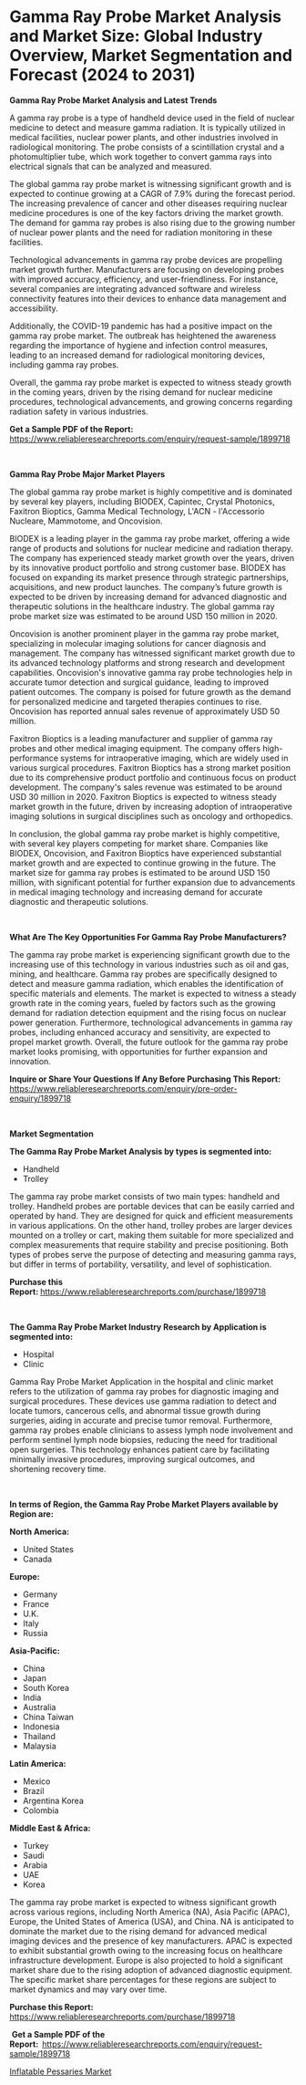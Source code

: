 <p><h1>Gamma Ray Probe Market Analysis and Market Size: Global Industry Overview, Market Segmentation and Forecast (2024 to 2031)</h1></p><p><strong>Gamma Ray Probe Market Analysis and Latest Trends</strong></p>
<p><p>A gamma ray probe is a type of handheld device used in the field of nuclear medicine to detect and measure gamma radiation. It is typically utilized in medical facilities, nuclear power plants, and other industries involved in radiological monitoring. The probe consists of a scintillation crystal and a photomultiplier tube, which work together to convert gamma rays into electrical signals that can be analyzed and measured.</p><p>The global gamma ray probe market is witnessing significant growth and is expected to continue growing at a CAGR of 7.9% during the forecast period. The increasing prevalence of cancer and other diseases requiring nuclear medicine procedures is one of the key factors driving the market growth. The demand for gamma ray probes is also rising due to the growing number of nuclear power plants and the need for radiation monitoring in these facilities.</p><p>Technological advancements in gamma ray probe devices are propelling market growth further. Manufacturers are focusing on developing probes with improved accuracy, efficiency, and user-friendliness. For instance, several companies are integrating advanced software and wireless connectivity features into their devices to enhance data management and accessibility.</p><p>Additionally, the COVID-19 pandemic has had a positive impact on the gamma ray probe market. The outbreak has heightened the awareness regarding the importance of hygiene and infection control measures, leading to an increased demand for radiological monitoring devices, including gamma ray probes.</p><p>Overall, the gamma ray probe market is expected to witness steady growth in the coming years, driven by the rising demand for nuclear medicine procedures, technological advancements, and growing concerns regarding radiation safety in various industries.</p></p>
<p><strong>Get a Sample PDF of the Report:&nbsp;</strong> <a href="https://www.reliableresearchreports.com/enquiry/request-sample/1899718">https://www.reliableresearchreports.com/enquiry/request-sample/1899718</a></p>
<p>&nbsp;</p>
<p><strong>Gamma Ray Probe Major Market Players</strong></p>
<p><p>The global gamma ray probe market is highly competitive and is dominated by several key players, including BIODEX, Capintec, Crystal Photonics, Faxitron Bioptics, Gamma Medical Technology, L'ACN - l'Accessorio Nucleare, Mammotome, and Oncovision.</p><p>BIODEX is a leading player in the gamma ray probe market, offering a wide range of products and solutions for nuclear medicine and radiation therapy. The company has experienced steady market growth over the years, driven by its innovative product portfolio and strong customer base. BIODEX has focused on expanding its market presence through strategic partnerships, acquisitions, and new product launches. The company’s future growth is expected to be driven by increasing demand for advanced diagnostic and therapeutic solutions in the healthcare industry. The global gamma ray probe market size was estimated to be around USD 150 million in 2020.</p><p>Oncovision is another prominent player in the gamma ray probe market, specializing in molecular imaging solutions for cancer diagnosis and management. The company has witnessed significant market growth due to its advanced technology platforms and strong research and development capabilities. Oncovision's innovative gamma ray probe technologies help in accurate tumor detection and surgical guidance, leading to improved patient outcomes. The company is poised for future growth as the demand for personalized medicine and targeted therapies continues to rise. Oncovision has reported annual sales revenue of approximately USD 50 million.</p><p>Faxitron Bioptics is a leading manufacturer and supplier of gamma ray probes and other medical imaging equipment. The company offers high-performance systems for intraoperative imaging, which are widely used in various surgical procedures. Faxitron Bioptics has a strong market position due to its comprehensive product portfolio and continuous focus on product development. The company's sales revenue was estimated to be around USD 30 million in 2020. Faxitron Bioptics is expected to witness steady market growth in the future, driven by increasing adoption of intraoperative imaging solutions in surgical disciplines such as oncology and orthopedics.</p><p>In conclusion, the global gamma ray probe market is highly competitive, with several key players competing for market share. Companies like BIODEX, Oncovision, and Faxitron Bioptics have experienced substantial market growth and are expected to continue growing in the future. The market size for gamma ray probes is estimated to be around USD 150 million, with significant potential for further expansion due to advancements in medical imaging technology and increasing demand for accurate diagnostic and therapeutic solutions.</p></p>
<p>&nbsp;</p>
<p><strong>What Are The Key Opportunities For Gamma Ray Probe Manufacturers?</strong></p>
<p><p>The gamma ray probe market is experiencing significant growth due to the increasing use of this technology in various industries such as oil and gas, mining, and healthcare. Gamma ray probes are specifically designed to detect and measure gamma radiation, which enables the identification of specific materials and elements. The market is expected to witness a steady growth rate in the coming years, fueled by factors such as the growing demand for radiation detection equipment and the rising focus on nuclear power generation. Furthermore, technological advancements in gamma ray probes, including enhanced accuracy and sensitivity, are expected to propel market growth. Overall, the future outlook for the gamma ray probe market looks promising, with opportunities for further expansion and innovation.</p></p>
<p><strong>Inquire or Share Your Questions If Any Before Purchasing This Report:</strong> <a href="https://www.reliableresearchreports.com/enquiry/pre-order-enquiry/1899718">https://www.reliableresearchreports.com/enquiry/pre-order-enquiry/1899718</a></p>
<p>&nbsp;</p>
<p><strong>Market Segmentation</strong></p>
<p><strong>The Gamma Ray Probe Market Analysis by types is segmented into:</strong></p>
<p><ul><li>Handheld</li><li>Trolley</li></ul></p>
<p><p>The gamma ray probe market consists of two main types: handheld and trolley. Handheld probes are portable devices that can be easily carried and operated by hand. They are designed for quick and efficient measurements in various applications. On the other hand, trolley probes are larger devices mounted on a trolley or cart, making them suitable for more specialized and complex measurements that require stability and precise positioning. Both types of probes serve the purpose of detecting and measuring gamma rays, but differ in terms of portability, versatility, and level of sophistication.</p></p>
<p><strong>Purchase this Report:&nbsp;</strong><a href="https://www.reliableresearchreports.com/purchase/1899718">https://www.reliableresearchreports.com/purchase/1899718</a></p>
<p>&nbsp;</p>
<p><strong>The Gamma Ray Probe Market Industry Research by Application is segmented into:</strong></p>
<p><ul><li>Hospital</li><li>Clinic</li></ul></p>
<p><p>Gamma Ray Probe Market Application in the hospital and clinic market refers to the utilization of gamma ray probes for diagnostic imaging and surgical procedures. These devices use gamma radiation to detect and locate tumors, cancerous cells, and abnormal tissue growth during surgeries, aiding in accurate and precise tumor removal. Furthermore, gamma ray probes enable clinicians to assess lymph node involvement and perform sentinel lymph node biopsies, reducing the need for traditional open surgeries. This technology enhances patient care by facilitating minimally invasive procedures, improving surgical outcomes, and shortening recovery time.</p></p>
<p>&nbsp;</p>
<p><strong>In terms of Region, the Gamma Ray Probe Market Players available by Region are:</strong></p>
<p>
    <p> <strong> North America: </strong>
        <ul>
            <li>United States</li>
            <li>Canada</li>
        </ul>
        </p> 
    <p> <strong> Europe: </strong>
        <ul>
            <li>Germany</li>
            <li>France</li>
            <li>U.K.</li>
            <li>Italy</li>
            <li>Russia</li>
        </ul>
        </p> 
    <p> <strong> Asia-Pacific: </strong>
        <ul>
            <li>China</li>
            <li>Japan</li>
            <li>South Korea</li>
            <li>India</li>
            <li>Australia</li>
            <li>China Taiwan</li>
            <li>Indonesia</li>
            <li>Thailand</li>
            <li>Malaysia</li>
        </ul>
        </p> 
    <p> <strong> Latin America: </strong>
        <ul>
            <li>Mexico</li>
            <li>Brazil</li>
            <li>Argentina Korea</li>
            <li>Colombia</li>
        </ul>
        </p> 
    <p> <strong> Middle East & Africa: </strong>
        <ul>
            <li>Turkey</li>
            <li>Saudi</li>
            <li>Arabia</li>
            <li>UAE</li>
            <li>Korea</li>
        </ul>
    </p>
    </p>
<p><p>The gamma ray probe market is expected to witness significant growth across various regions, including North America (NA), Asia Pacific (APAC), Europe, the United States of America (USA), and China. NA is anticipated to dominate the market due to the rising demand for advanced medical imaging devices and the presence of key manufacturers. APAC is expected to exhibit substantial growth owing to the increasing focus on healthcare infrastructure development. Europe is also projected to hold a significant market share due to the rising adoption of advanced diagnostic equipment. The specific market share percentages for these regions are subject to market dynamics and may vary over time.</p></p>
<p><strong>Purchase this Report: </strong><a href="https://www.reliableresearchreports.com/purchase/1899718">https://www.reliableresearchreports.com/purchase/1899718</a></p>
<p>&nbsp;<strong>Get a Sample PDF of the Report:&nbsp;&nbsp;</strong><a href="https://www.reliableresearchreports.com/enquiry/request-sample/1899718">https://www.reliableresearchreports.com/enquiry/request-sample/1899718</a></p>
<p><strong></strong></p>
<p><p><a href="https://github.com/ChiragRp1/Market-Research-Report-List-2/blob/main/inflatable-pessaries-market.md">Inflatable Pessaries Market</a></p></p>